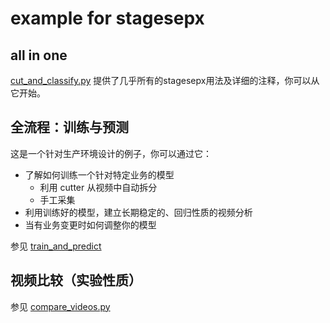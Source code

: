 # example for stagesepx

## all in one

[cut_and_classify.py](./cut_and_classify.py) 提供了几乎所有的stagesepx用法及详细的注释，你可以从它开始。

## 全流程：训练与预测

这是一个针对生产环境设计的例子，你可以通过它：

- 了解如何训练一个针对特定业务的模型
    - 利用 cutter 从视频中自动拆分
    - 手工采集
- 利用训练好的模型，建立长期稳定的、回归性质的视频分析
- 当有业务变更时如何调整你的模型

参见 [train_and_predict](./train_and_predict)

## 视频比较（实验性质）

参见 [compare_videos.py](./compare_videos.py)
